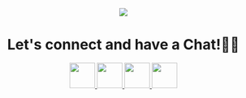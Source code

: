 <p align="center">
  <img src="https://capsule-render.vercel.app/api?text=Hello%20there!&animation=fadeIn&type=waving&height=100&color=gradient"/>
</p>
<h1 align="center">
  Let's connect and have a Chat!🙋‍♂️
</h1>
<p align="center">
  <a href="https://portfolio-seven-topaz-17.vercel.app/">
    <img height="50" src="https://github.com/NamDo8467/NamDo8467/assets/77046082/8738c35d-76d0-4073-918d-dc8d86ca1c5e"></img>
  </a>
  <a href="https://www.linkedin.com/in/do-huynh/">
    <img height="50" src="https://github.com/NamDo8467/NamDo8467/assets/77046082/8466829b-3f82-4429-b8c0-fa289a6ee29e"></img>
  </a>
  <a href="https://www.instagram.com/namdohuynh/">
    <img height="50" src="https://github.com/NamDo8467/NamDo8467/assets/77046082/ef612275-7469-4e07-bf69-89fbd8865448"></img>
  </a>
  <a href="https://twitter.com/huynhnamdo">
    <img height="50" src="https://github.com/NamDo8467/NamDo8467/assets/77046082/32c2e841-ac92-4b55-99f4-48b2875eef09"></img>
  </a>
</p>


